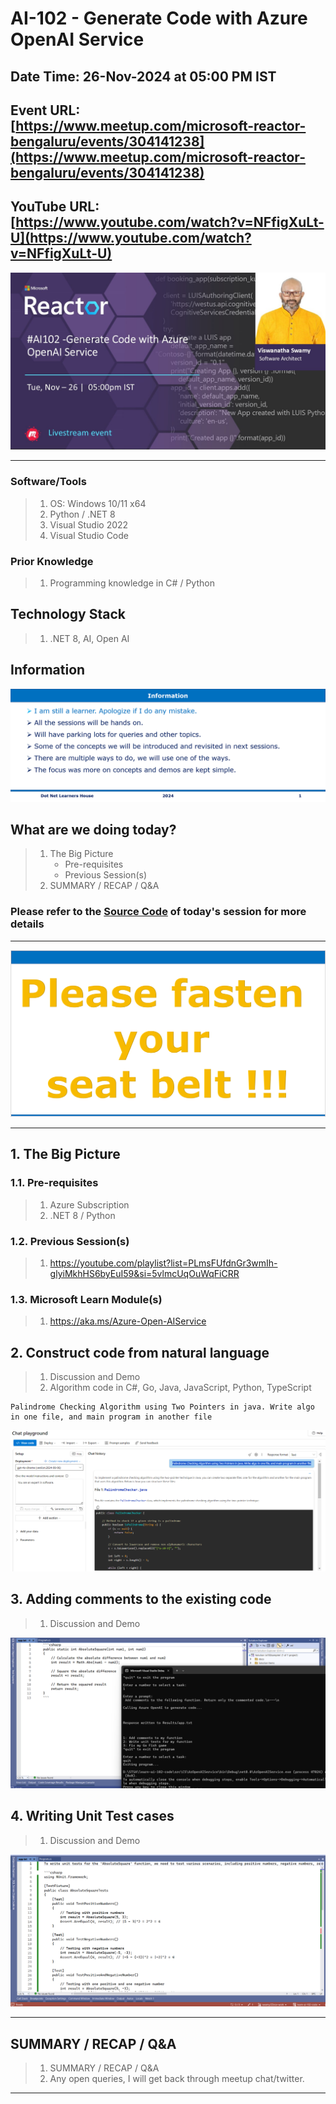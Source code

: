 # AI-102 - Generate Code with Azure OpenAI Service

## Date Time: 26-Nov-2024 at 05:00 PM IST

## Event URL: [https://www.meetup.com/microsoft-reactor-bengaluru/events/304141238](https://www.meetup.com/microsoft-reactor-bengaluru/events/304141238)

## YouTube URL: [https://www.youtube.com/watch?v=NFfigXuLt-U](https://www.youtube.com/watch?v=NFfigXuLt-U)

![Viswanatha Swamy P K |150x150](./Documentation/Images/ViswanathaSwamyPK.PNG)

---

### Software/Tools

> 1. OS: Windows 10/11 x64
> 1. Python / .NET 8
> 1. Visual Studio 2022
> 1. Visual Studio Code

### Prior Knowledge

> 1. Programming knowledge in C# / Python

## Technology Stack

> 1. .NET 8, AI, Open AI

## Information

![Information | 100x100](../Documentation/Images/Information.PNG)

## What are we doing today?

> 1. The Big Picture
>    - Pre-requisites
>    - Previous Session(s)
> 1. SUMMARY / RECAP / Q&A

### Please refer to the [**Source Code**](https://github.com/vishipayyallore/aiml-2024/tree/main/ai102demos) of today's session for more details

---

![Information | 100x100](../Documentation/Images/SeatBelt.PNG)

---

## 1. The Big Picture

### 1.1. Pre-requisites

> 1. Azure Subscription
> 1. .NET 8 / Python

### 1.2. Previous Session(s)

> 1. <https://youtube.com/playlist?list=PLmsFUfdnGr3wmIh-glyiMkhHS6byEuI59&si=5vlmcUqOuWqFiCRR>

### 1.3. Microsoft Learn Module(s)

> 1. <https://aka.ms/Azure-Open-AIService>

## 2. Construct code from natural language

> 1. Discussion and Demo
> 1. Algorithm code in C#, Go, Java, JavaScript, Python, TypeScript

```text
Palindrome Checking Algorithm using Two Pointers in java. Write algo in one file, and main program in another file
```

![Palindrome Checking | 100x100](Documentation/Images/PalindromeCheckingAlgo.PNG)

## 3. Adding comments to the existing code

> 1. Discussion and Demo

![Adding comments to the existing code | 100x100](Documentation/Images/AddingComments.PNG)

## 4. Writing Unit Test cases

> 1. Discussion and Demo

![Write Unit Test cases | 100x100](Documentation/Images/WriteUnitTests.PNG)

---

## SUMMARY / RECAP / Q&A

> 1. SUMMARY / RECAP / Q&A
> 2. Any open queries, I will get back through meetup chat/twitter.

---

